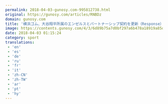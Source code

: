 ```yaml
---
permalink: 2018-04-03-gunosy.com-995812738.html
original: https://gunosy.com/articles/RNBDz
domain: gunosy.com
title: '横浜ゴム、大谷翔平所属のエンゼルスとパートナーシップ契約を更新（Response） - グノシー'
image: https://contents.gunosy.com/4/3/6d89b75a7d0bf297a6b478a18919a85d_content.jpg
date: 2018-04-03 01:15:24
category: sport
translations: 
 - 'en'
 - 'es'
 - 'de'
 - 'ru'
 - 'fr'
 - 'it'
 - 'zh-CN'
 - 'zh-TW'
 - 'ar'
 - 'pt'
 - 'hy'
---
```



